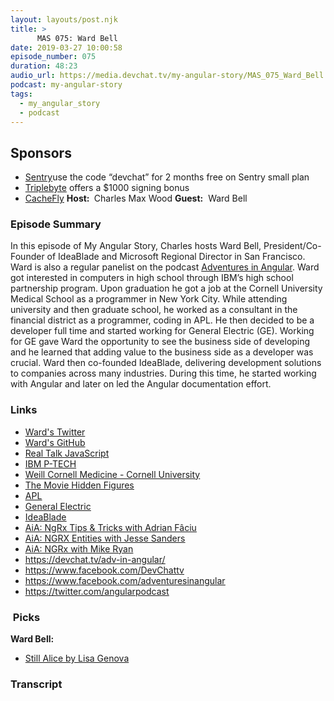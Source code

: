 ```yaml
---
layout: layouts/post.njk
title: >
      MAS 075: Ward Bell
date: 2019-03-27 10:00:58
episode_number: 075
duration: 48:23
audio_url: https://media.devchat.tv/my-angular-story/MAS_075_Ward_Bell.mp3
podcast: my-angular-story
tags: 
  - my_angular_story
  - podcast
---
```


## **Sponsors**

- [Sentry](https://sentry.io/)use the code “devchat” for 2 months free on Sentry small plan
- [Triplebyte](https://triplebyte.com/astory) offers a $1000 signing bonus
- [CacheFly](https://www.cachefly.com/)
**Host:&nbsp;** Charles Max Wood **Guest:** &nbsp;Ward Bell
### **Episode Summary**
In this episode of My Angular Story, Charles hosts Ward Bell, President/Co-Founder of IdeaBlade and Microsoft Regional Director in San Francisco. Ward is also a regular panelist on the podcast [Adventures in Angular](https://devchat.tv/adv-in-angular/). Ward got interested in computers in high school through IBM’s high school partnership program. Upon graduation he got a job at the Cornell University Medical School as a programmer in New York City. While attending university and then graduate school, he worked as a consultant in the financial district as a programmer, coding in APL. He then decided to be a developer full time and started working for General Electric (GE). Working for GE gave Ward the opportunity to see the business side of developing and he learned that adding value to the business side as a developer was crucial. Ward then co-founded IdeaBlade, delivering development solutions to companies across many industries. During this time, he started working with Angular and later on led the Angular documentation effort.
### **Links**

- [Ward's Twitter](https://twitter.com/wardbell)
- [Ward's GitHub](https://github.com/wardbell)
- [Real Talk JavaScript](https://realtalkjavascript.simplecast.fm/)
- [IBM P-TECH](https://www.ibm.com/thought-leadership/ptech/index.html)
- <u><a href="https://weill.cornell.edu/">Weill Cornell Medicine - Cornell University</a></u>
- <u><a href="https://www.foxmovies.com/movies/hidden-figures">The Movie Hidden Figures</a></u>
- <u><a href="https://tryapl.org/">APL</a></u>
- [<u>General Electric</u>](https://www.ge.com)
- <u><a href="https://www.ideablade.com/">IdeaBlade</a></u>
- <u><a href="https://devchat.tv/adv-in-angular/aia-214-ngrx-tips-tricks-with-adrian-faciu/">AiA: NgRx Tips &amp; Tricks with Adrian Fâciu</a></u>
- <u><a href="https://devchat.tv/adv-in-angular/aia-169-ngrx-entities-jesse-sanders/">AiA: NGRX Entities with Jesse Sanders</a></u>
- <u><a href="https://devchat.tv/adv-in-angular/ngrx-with-mike-ryan/">AiA: NGRx with Mike Ryan</a></u>
- <u> <a href="https://devchat.tv/adv-in-angular/">https://devchat.tv/adv-in-angular/</a></u>
- <u><a href="https://www.facebook.com/DevChattv">https://www.facebook.com/DevChattv</a></u>
- <u><a href="https://www.facebook.com/adventuresinangular">https://www.facebook.com/adventuresinangular</a></u>
- <u><a href="https://twitter.com/angularpodcast">https://twitter.com/angularpodcast</a></u>

### **&nbsp;Picks**
 **Ward Bell:**
- [Still Alice by Lisa Genova](https://www.amazon.com/Still-Alice-Lisa-Genova/dp/1501107739)
&nbsp; &nbsp; &nbsp; &nbsp; &nbsp; &nbsp; &nbsp; &nbsp;

### Transcript


